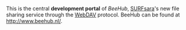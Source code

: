This is the central **development portal** of *BeeHub*, [SURFsara](http://www.surfsara.nl/)'s new file sharing service through the [WebDAV](http://webdav.org/) protocol. BeeHub can be found at http://www.beehub.nl/.
